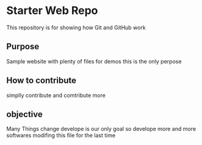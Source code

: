 # Starter Web Repo

This repository is for showing how Git and GitHub work

## Purpose

Sample website with plenty of files for demos
this is the only perpose

## How to contribute

simplly contribute and comtribute more

## objective

Many Things change 
develope  is our only goal so develope more and more softwares
modifing this file for the last time